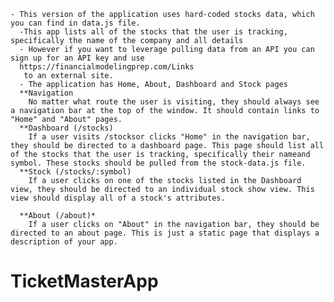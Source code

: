 
    - This version of the application uses hard-coded stocks data, which you can find in data.js file.
      -This app lists all of the stocks that the user is tracking, specifically the name of the company and all details
      - However if you want to leverage pulling data from an API you can sign up for an API key and use 
      https://financialmodelingprep.com/Links
       to an external site.
      - The application has Home, About, Dashboard and Stock pages
      **Navigation
        No matter what route the user is visiting, they should always see a navigation bar at the top of the window. It should contain links to "Home" and "About" pages.
      **Dashboard (/stocks)
        If a user visits /stocksor clicks "Home" in the navigation bar, they should be directed to a dashboard page. This page should list all of the stocks that the user is tracking, specifically their nameand symbol. These stocks should be pulled from the stock-data.js file.
      **Stock (/stocks/:symbol)
        If a user clicks on one of the stocks listed in the Dashboard view, they should be directed to an individual stock show view. This view should display all of a stock's attributes.
     
      **About (/about)*
        If a user clicks on "About" in the navigation bar, they should be directed to an about page. This is just a static page that displays a description of your app.
    
# TicketMasterApp
